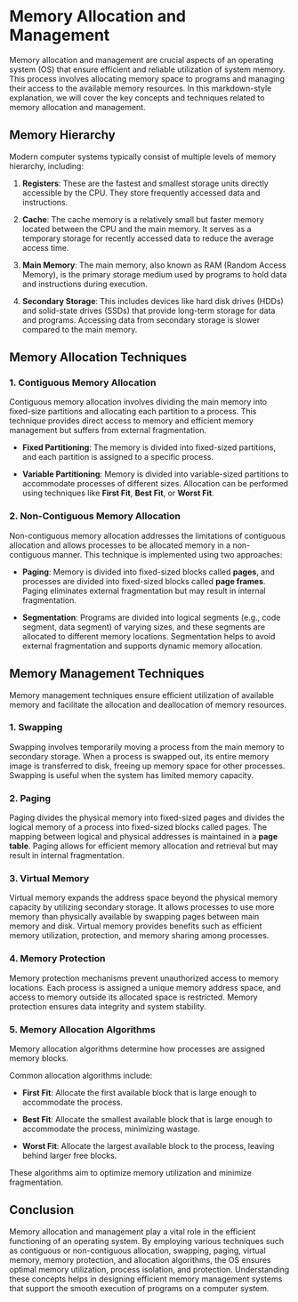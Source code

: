 # Memory Allocation and Management

Memory allocation and management are crucial aspects of an operating system (OS) that ensure efficient and reliable utilization of system memory. This process involves allocating memory space to programs and managing their access to the available memory resources. In this markdown-style explanation, we will cover the key concepts and techniques related to memory allocation and management.

## Memory Hierarchy

Modern computer systems typically consist of multiple levels of memory hierarchy, including:

1. **Registers**: These are the fastest and smallest storage units directly accessible by the CPU. They store frequently accessed data and instructions.

2. **Cache**: The cache memory is a relatively small but faster memory located between the CPU and the main memory. It serves as a temporary storage for recently accessed data to reduce the average access time.

3. **Main Memory**: The main memory, also known as RAM (Random Access Memory), is the primary storage medium used by programs to hold data and instructions during execution.

4. **Secondary Storage**: This includes devices like hard disk drives (HDDs) and solid-state drives (SSDs) that provide long-term storage for data and programs. Accessing data from secondary storage is slower compared to the main memory.

## Memory Allocation Techniques

### 1. Contiguous Memory Allocation
Contiguous memory allocation involves dividing the main memory into fixed-size partitions and allocating each partition to a process. This technique provides direct access to memory and efficient memory management but suffers from external fragmentation.

- **Fixed Partitioning**: The memory is divided into fixed-sized partitions, and each partition is assigned to a specific process.

- **Variable Partitioning**: Memory is divided into variable-sized partitions to accommodate processes of different sizes. Allocation can be performed using techniques like **First Fit**, **Best Fit**, or **Worst Fit**.

### 2. Non-Contiguous Memory Allocation
Non-contiguous memory allocation addresses the limitations of contiguous allocation and allows processes to be allocated memory in a non-contiguous manner. This technique is implemented using two approaches:

- **Paging**: Memory is divided into fixed-sized blocks called **pages**, and processes are divided into fixed-sized blocks called **page frames**. Paging eliminates external fragmentation but may result in internal fragmentation.

- **Segmentation**: Programs are divided into logical segments (e.g., code segment, data segment) of varying sizes, and these segments are allocated to different memory locations. Segmentation helps to avoid external fragmentation and supports dynamic memory allocation.

## Memory Management Techniques

Memory management techniques ensure efficient utilization of available memory and facilitate the allocation and deallocation of memory resources.

### 1. Swapping
Swapping involves temporarily moving a process from the main memory to secondary storage. When a process is swapped out, its entire memory image is transferred to disk, freeing up memory space for other processes. Swapping is useful when the system has limited memory capacity.

### 2. Paging
Paging divides the physical memory into fixed-sized pages and divides the logical memory of a process into fixed-sized blocks called pages. The mapping between logical and physical addresses is maintained in a **page table**. Paging allows for efficient memory allocation and retrieval but may result in internal fragmentation.

### 3. Virtual Memory
Virtual memory expands the address space beyond the physical memory capacity by utilizing secondary storage. It allows processes to use more memory than physically available by swapping pages between main memory and disk. Virtual memory provides benefits such as efficient memory utilization, protection, and memory sharing among processes.

### 4. Memory Protection
Memory protection mechanisms prevent unauthorized access to memory locations. Each process is assigned a unique memory address space, and access to memory outside its allocated space is restricted. Memory protection ensures data integrity and system stability.

### 5. Memory Allocation Algorithms
Memory allocation algorithms determine how processes are assigned memory blocks.

 Common allocation algorithms include:

- **First Fit**: Allocate the first available block that is large enough to accommodate the process.

- **Best Fit**: Allocate the smallest available block that is large enough to accommodate the process, minimizing wastage.

- **Worst Fit**: Allocate the largest available block to the process, leaving behind larger free blocks.

These algorithms aim to optimize memory utilization and minimize fragmentation.

## Conclusion

Memory allocation and management play a vital role in the efficient functioning of an operating system. By employing various techniques such as contiguous or non-contiguous allocation, swapping, paging, virtual memory, memory protection, and allocation algorithms, the OS ensures optimal memory utilization, process isolation, and protection. Understanding these concepts helps in designing efficient memory management systems that support the smooth execution of programs on a computer system.